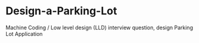 # Design-a-Parking-Lot
Machine Coding / Low level design (LLD) interview question, design Parking Lot Application
